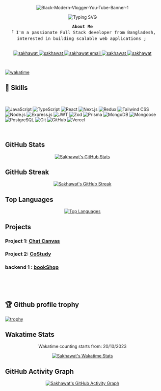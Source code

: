 <!-- <h1 align="center">Hi 👋, I'm Sakhawat Showrav</h1> -->

<p align="center">
<img src="https://i.ibb.co/N6BdgjZL/Black-Modern-Vlogger-You-Tube-Banner-1.png" alt="Black-Modern-Vlogger-You-Tube-Banner-1" border="0">
</p>
<!-- Dynamic greeting -->
<p align="center">
  <img src="https://readme-typing-svg.demolab.com?font=Fira+Code&weight=500&pause=1000&color=7F3FBF&center=true&width=435&lines=Welcome+to+my+GitHub+profile!;I'm+a+Full+Stack+Developer;I+love+building+scalable+web+applications!" alt="Typing SVG" />
</p>



<p align="center"> 
  <samp> 
<b> About Me </b> 
    <br>
    「 I'm a passionate Full Stack developer from Bangladesh, interested in building scalable web applications 」
    <br>
    <br>
  </samp>
</p>


<p align="center">
 <a href="https://sakhawat71.vercel.app/" target="blank">
  <img src="https://img.shields.io/badge/Website-DC143C?style=for-the-badge&logo=medium&logoColor=white" alt="sakhawat" />
 </a>
 <a href="https://www.linkedin.com/in/s3h" target="_blank">
  <img src="https://img.shields.io/badge/LinkedIn-0077B5?style=for-the-badge&logo=linkedin&logoColor=white" alt="sakhawat" />
 </a>
    <a href="mailto:sakhawat.showrav@gmail.com" target="_blank">
  <img src="https://img.shields.io/badge/Email-D14836?style=for-the-badge&logo=gmail&logoColor=white" alt="sakhawat email" />
</a>
 <a href="https://x.com/Sakhawat_71" target="_blank">
  <img src="https://img.shields.io/badge/Twitter-1DA1F2?style=for-the-badge&logo=twitter&logoColor=white" alt="sakhawat" />
 </a> 
 <a href="https://www.facebook.com/Sakhawat.Hossain.Showrav" target="_blank">
  <img src="https://img.shields.io/badge/Facebook-20BEFF?&style=for-the-badge&logo=facebook&logoColor=white" alt="sakhawat" />
  </a> 
</p>
<br />

[![wakatime](https://wakatime.com/badge/user/018b40e4-89c7-4be1-93c7-929ad6a19bb3.svg)](https://wakatime.com/@018b40e4-89c7-4be1-93c7-929ad6a19bb3)

## 🚀 Skills
</br>


![JavaScript](https://img.shields.io/badge/JavaScript-F0DB4F?style=for-the-badge&labelColor=black&logo=javascript&logoColor=F0DB4F)
![TypeScript](https://img.shields.io/badge/TypeScript-007acc?style=for-the-badge&labelColor=black&logo=typescript&logoColor=007acc)
![React](https://img.shields.io/badge/React-61DBFB?style=for-the-badge&labelColor=black&logo=react&logoColor=61DBFB)
![Next.js](https://img.shields.io/badge/Next.js-000000?style=for-the-badge&labelColor=black&logo=next.js&logoColor=white)
![Redux](https://img.shields.io/badge/Redux-764abc?style=for-the-badge&labelColor=black&logo=redux&logoColor=764abc)
![Tailwind CSS](https://img.shields.io/badge/TailwindCSS-38b2ac?style=for-the-badge&labelColor=black&logo=tailwind-css&logoColor=38b2ac)
![Node.js](https://img.shields.io/badge/Node.js-3C873A?style=for-the-badge&labelColor=black&logo=node.js&logoColor=3C873A)
![Express.js](https://img.shields.io/badge/Express.js-000000?style=for-the-badge&labelColor=black&logo=express&logoColor=white)
![JWT](https://img.shields.io/badge/JWT-000000?style=for-the-badge&labelColor=black&logo=jsonwebtokens&logoColor=white)
![Zod](https://img.shields.io/badge/Zod-1E4AFF?style=for-the-badge&labelColor=black&logo=zod&logoColor=white)
![Prisma](https://img.shields.io/badge/Prisma-2D3748?style=for-the-badge&labelColor=black&logo=prisma&logoColor=white)
![MongoDB](https://img.shields.io/badge/MongoDB-4DB33D?style=for-the-badge&labelColor=black&logo=mongodb&logoColor=4DB33D)
![Mongoose](https://img.shields.io/badge/Mongoose-880000?style=for-the-badge&labelColor=black&logo=mongoose&logoColor=white)
![PostgreSQL](https://img.shields.io/badge/PostgreSQL-336791?style=for-the-badge&labelColor=black&logo=postgresql&logoColor=white)
![Git](https://img.shields.io/badge/Git-F05032?style=for-the-badge&labelColor=black&logo=git&logoColor=white)
![GitHub](https://img.shields.io/badge/GitHub-181717?style=for-the-badge&labelColor=black&logo=github&logoColor=white)
![Vercel](https://img.shields.io/badge/Vercel-000000?style=for-the-badge&labelColor=black&logo=vercel&logoColor=white)

</br>

## GitHub Stats
<p align="center">
  <a href="https://github.com/Sakhawat71">
    <img src="https://github-readme-stats.vercel.app/api?username=Sakhawat71&theme=radical&border_color=7F3FBF&bg_color=0D1117" alt="Sakhawat's GitHub Stats"/>
  </a>
</p>

## GitHub Streak
<p align="center">
  <a href="https://github.com/Sakhawat71">
    <img src="https://nirzak-streak-stats.vercel.app/?user=Sakhawat71&theme=radical&border=7F3FBF&background=0D1117" alt="Sakhawat's GitHub Streak"/>
<!--     <img src="https://github-readme-streak-stats.herokuapp.com/?user=Sakhawat71&theme=radical&border=7F3FBF&background=0D1117" alt="Sakhawat's GitHub Streak"/> -->
  </a>
</p>

## Top Languages
<p align="center">
  <a href="https://github.com/Sakhawat71">
    <img src="https://github-readme-stats.vercel.app/api/top-langs?username=Sakhawat71&layout=compact&langs_count=8&card_width=320&theme=radical&border_color=7F3FBF&bg_color=0D1117" alt="Top Languages"/>
  </a>
</p>

## Projects
### Project 1: [Chat Canvas](https://chat-canvas-71.web.app)


### Project 2: [CoStudy](https://costudy.netlify.app)


### backend 1 : [bookShop](https://github.com/Sakhawat71/book-shop-backend) 

</br>
</br>
</br>

## 🏆 Github profile trophy
[![trophy](https://github-profile-trophy.vercel.app/?username=sakhawat71)](https://sakhawat71.vercel.app)

## Wakatime Stats
<p align="center">Wakatime counting starts from: 20/10/2023</p>
<p align="center">
  <a href="https://wakatime.com/@Sakhawat71">
    <img src="https://github-readme-stats.vercel.app/api/wakatime?username=Sakhawat71&theme=radical&border_color=7F3FBF&bg_color=0D1117" alt="Sakhawat's Wakatime Stats"/>
  </a>
</p>


## GitHub Activity Graph
<p align="center">
  <a href="https://github.com/sakhawat71/github-readme-activity-graph">
    <img src="https://github-readme-activity-graph.vercel.app/graph?username=sakhawat71&theme=react-dark" alt="Sakhawat's GitHub Activity Graph"/>
  </a>
</p>


